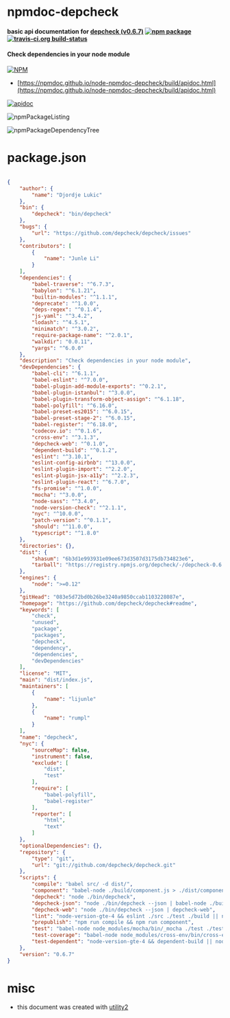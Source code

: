 # npmdoc-depcheck

#### basic api documentation for  [depcheck (v0.6.7)](https://github.com/depcheck/depcheck#readme)  [![npm package](https://img.shields.io/npm/v/npmdoc-depcheck.svg?style=flat-square)](https://www.npmjs.org/package/npmdoc-depcheck) [![travis-ci.org build-status](https://api.travis-ci.org/npmdoc/node-npmdoc-depcheck.svg)](https://travis-ci.org/npmdoc/node-npmdoc-depcheck)

#### Check dependencies in your node module

[![NPM](https://nodei.co/npm/depcheck.png?downloads=true&downloadRank=true&stars=true)](https://www.npmjs.com/package/depcheck)

- [https://npmdoc.github.io/node-npmdoc-depcheck/build/apidoc.html](https://npmdoc.github.io/node-npmdoc-depcheck/build/apidoc.html)

[![apidoc](https://npmdoc.github.io/node-npmdoc-depcheck/build/screenCapture.buildCi.browser.%252Ftmp%252Fbuild%252Fapidoc.html.png)](https://npmdoc.github.io/node-npmdoc-depcheck/build/apidoc.html)

![npmPackageListing](https://npmdoc.github.io/node-npmdoc-depcheck/build/screenCapture.npmPackageListing.svg)

![npmPackageDependencyTree](https://npmdoc.github.io/node-npmdoc-depcheck/build/screenCapture.npmPackageDependencyTree.svg)



# package.json

```json

{
    "author": {
        "name": "Djordje Lukic"
    },
    "bin": {
        "depcheck": "bin/depcheck"
    },
    "bugs": {
        "url": "https://github.com/depcheck/depcheck/issues"
    },
    "contributors": [
        {
            "name": "Junle Li"
        }
    ],
    "dependencies": {
        "babel-traverse": "^6.7.3",
        "babylon": "^6.1.21",
        "builtin-modules": "^1.1.1",
        "deprecate": "^1.0.0",
        "deps-regex": "^0.1.4",
        "js-yaml": "^3.4.2",
        "lodash": "^4.5.1",
        "minimatch": "^3.0.2",
        "require-package-name": "^2.0.1",
        "walkdir": "0.0.11",
        "yargs": "^6.0.0"
    },
    "description": "Check dependencies in your node module",
    "devDependencies": {
        "babel-cli": "^6.1.1",
        "babel-eslint": "^7.0.0",
        "babel-plugin-add-module-exports": "^0.2.1",
        "babel-plugin-istanbul": "^3.0.0",
        "babel-plugin-transform-object-assign": "^6.1.18",
        "babel-polyfill": "^6.16.0",
        "babel-preset-es2015": "^6.0.15",
        "babel-preset-stage-2": "^6.0.15",
        "babel-register": "^6.18.0",
        "codecov.io": "^0.1.6",
        "cross-env": "^3.1.3",
        "depcheck-web": "^0.1.0",
        "dependent-build": "^0.1.2",
        "eslint": "^3.10.1",
        "eslint-config-airbnb": "^13.0.0",
        "eslint-plugin-import": "^2.2.0",
        "eslint-plugin-jsx-a11y": "^2.2.3",
        "eslint-plugin-react": "^6.7.0",
        "fs-promise": "^1.0.0",
        "mocha": "^3.0.0",
        "node-sass": "^3.4.0",
        "node-version-check": "^2.1.1",
        "nyc": "^10.0.0",
        "patch-version": "^0.1.1",
        "should": "^11.0.0",
        "typescript": "^1.8.0"
    },
    "directories": {},
    "dist": {
        "shasum": "6b3d1e993931e09ee673d3507d3175db734823e6",
        "tarball": "https://registry.npmjs.org/depcheck/-/depcheck-0.6.7.tgz"
    },
    "engines": {
        "node": ">=0.12"
    },
    "gitHead": "083e5d72bd0b26be3240a9850ccab1103228087e",
    "homepage": "https://github.com/depcheck/depcheck#readme",
    "keywords": [
        "check",
        "unused",
        "package",
        "packages",
        "depcheck",
        "dependency",
        "dependencies",
        "devDependencies"
    ],
    "license": "MIT",
    "main": "dist/index.js",
    "maintainers": [
        {
            "name": "lijunle"
        },
        {
            "name": "rumpl"
        }
    ],
    "name": "depcheck",
    "nyc": {
        "sourceMap": false,
        "instrument": false,
        "exclude": [
            "dist",
            "test"
        ],
        "require": [
            "babel-polyfill",
            "babel-register"
        ],
        "reporter": [
            "html",
            "text"
        ]
    },
    "optionalDependencies": {},
    "repository": {
        "type": "git",
        "url": "git://github.com/depcheck/depcheck.git"
    },
    "scripts": {
        "compile": "babel src/ -d dist/",
        "component": "babel-node ./build/component.js > ./dist/component.json",
        "depcheck": "node ./bin/depcheck",
        "depcheck-json": "node ./bin/depcheck --json | babel-node ./build/check-json",
        "depcheck-web": "node ./bin/depcheck --json | depcheck-web",
        "lint": "node-version-gte-4 && eslint ./src ./test ./build || node-version-lt-4",
        "prepublish": "npm run compile && npm run component",
        "test": "babel-node node_modules/mocha/bin/_mocha ./test ./test/special --timeout 10000",
        "test-coverage": "babel-node node_modules/cross-env/bin/cross-env.js NODE_ENV=test nyc mocha ./test ./test/special --timeout 20000 && nyc report --reporter=text-lcov > ./coverage/coverage.lcov",
        "test-dependent": "node-version-gte-4 && dependent-build || node-version-lt-4"
    },
    "version": "0.6.7"
}
```



# misc
- this document was created with [utility2](https://github.com/kaizhu256/node-utility2)
